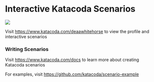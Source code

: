 # Interactive Katacoda Scenarios

[![](http://shields.katacoda.com/katacoda/deaawhitehorse/count.svg)](https://www.katacoda.com/deaawhitehorse "Get your profile on Katacoda.com")

Visit https://www.katacoda.com/deaawhitehorse to view the profile and interactive scenarios

### Writing Scenarios
Visit https://www.katacoda.com/docs to learn more about creating Katacoda scenarios

For examples, visit https://github.com/katacoda/scenario-example
